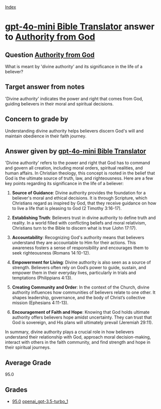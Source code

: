 
[Index](../../../index.md)
# [gpt-4o-mini Bible Translator](../../answering_models/gpt-4o-mini_Bible_Translator.md) answer to [Authority from God](../../questions/Authority_from_God.md)

## Question [Authority from God](../../questions/Authority_from_God.md)
What is meant by 'divine authority' and its significance in the life of a believer?

## Target answer from notes
'Divine authority' indicates the power and right that comes from God, guiding believers in their moral and spiritual decisions.

## Concern to grade by
Understanding divine authority helps believers discern God's will and maintain obedience in their faith journey.

## Answer given by [gpt-4o-mini Bible Translator](../../answering_models/gpt-4o-mini_Bible_Translator.md)
'Divine authority' refers to the power and right that God has to command and govern all creation, including moral orders, spiritual realities, and human affairs. In Christian theology, this concept is rooted in the belief that God is the ultimate source of truth, law, and righteousness. Here are a few key points regarding its significance in the life of a believer:

1. **Source of Guidance**: Divine authority provides the foundation for a believer's moral and ethical decisions. It is through Scripture, which Christians regard as inspired by God, that they receive guidance on how to live a life that is pleasing to God (2 Timothy 3:16-17).

2. **Establishing Truth**: Believers trust in divine authority to define truth and reality. In a world filled with conflicting beliefs and moral relativism, Christians turn to the Bible to discern what is true (John 17:17).

3. **Accountability**: Recognizing God's authority means that believers understand they are accountable to Him for their actions. This awareness fosters a sense of responsibility and encourages them to seek righteousness (Romans 14:10-12).

4. **Empowerment for Living**: Divine authority is also seen as a source of strength. Believers often rely on God’s power to guide, sustain, and empower them in their everyday lives, particularly in trials and temptations (Philippians 4:13).

5. **Creating Community and Order**: In the context of the Church, divine authority influences how communities of believers relate to one other. It shapes leadership, governance, and the body of Christ’s collective mission (Ephesians 4:11-13).

6. **Encouragement of Faith and Hope**: Knowing that God holds ultimate authority offers believers hope amidst uncertainty. They can trust that God is sovereign, and His plans will ultimately prevail (Jeremiah 29:11).

In summary, divine authority plays a crucial role in how believers understand their relationship with God, approach moral decision-making, interact with others in the faith community, and find strength and hope in their spiritual journeys.

## Average Grade
95.0

## Grades
 * [95.0](./Authority_from_God_grades/openai_gpt-3.5-turbo_1.md) [openai_gpt-3.5-turbo_1](../../grading_models/openai_gpt-3.5-turbo_1.md)
